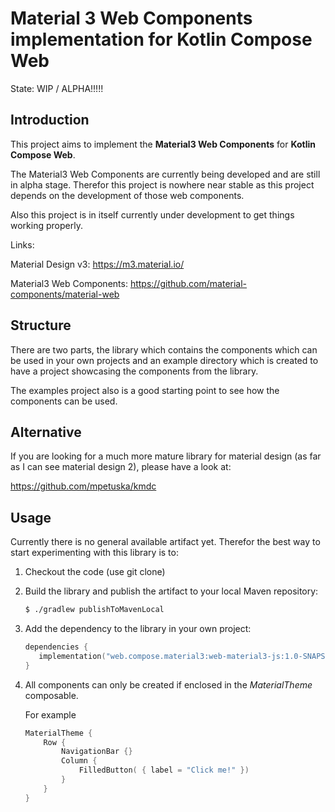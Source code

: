 # Material 3 Web Components implementation for Kotlin Compose Web

State: WIP / ALPHA!!!!!

## Introduction

This project aims to implement the __Material3 Web Components__ for __Kotlin Compose Web__.

The Material3 Web Components are currently being developed and are still in alpha stage. Therefor this project is nowhere near stable as this project depends on the development of those web components.

Also this project is in itself currently under development to get things working properly.

Links:

Material Design v3: https://m3.material.io/ 

Material3 Web Components: https://github.com/material-components/material-web

## Structure

There are two parts, the library which contains the components which can be used in your own projects and an example directory which is created to have a project showcasing the components from the library.

The examples project also is a good starting point to see how the components can be used.

## Alternative

If you are looking for a much more mature library for material design (as far as I can see material design 2), please have a look at:

https://github.com/mpetuska/kmdc

## Usage

Currently there is no general available artifact yet. Therefor the best way to start experimenting with this library is to:

1. Checkout the code (use git clone)
2. Build the library and publish the artifact to your local Maven repository:

    ```bash
    $ ./gradlew publishToMavenLocal
    ```

3. Add the dependency to the library in your own project:

   ```kotlin
   dependencies {
      implementation("web.compose.material3:web-material3-js:1.0-SNAPSHOT")
   }
    ```

4. All components can only be created if enclosed in the _MaterialTheme_ composable. 

   For example

    ```kotlin
    MaterialTheme {
        Row {
            NavigationBar {}
            Column { 
                FilledButton( { label = "Click me!" })
            }
        }
    }   
    ```
   